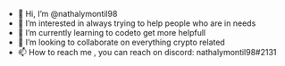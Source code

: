 - 👋 Hi, I’m @nathalymontil98
- 👀 I’m interested in always trying to help people who are in needs
- 🌱 I’m currently learning to codeto get more helpfull
- 💞️ I’m looking to collaborate on everything crypto related
- 📫 How to reach me , you can reach on discord: nathalymontil98#2131

<!---
nathalymontil98/nathalymontil98 is a ✨ special ✨ repository because its `README.md` (this file) appears on your GitHub profile.
You can click the Preview link to take a look at your changes.
--->
